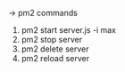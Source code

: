 ->  pm2 commands

1.  pm2 start server.js -i max
2.  pm2 stop server
3.  pm2 delete server
4.  pm2 reload server


